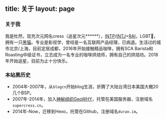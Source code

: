 title: 关于
layout: page
---
### 关于我

我是杜然，现充次元网名cress（追星次元******），[INTP](https://zh.wikipedia.org/wiki/INTP)/[INTJ](https://zh.wikipedia.org/wiki/INTJ)+[RAI](https://zh.wikipedia.org/wiki/%E9%9C%8D%E7%88%BE%E8%98%AD%E5%85%AD%E9%82%8A%E5%BD%A2)，LGBT🌈，拥有一只[黑猫](https://www.instagram.com/p/BK0W7-oA1qT/?taken-by=kuresu)。专业是影视学，曾经是一名互联网产品经理，已病退。生活过的城市北京/上海，目前定居成都，2016年开始接触精品咖啡，拥有SCA Barista和Roasting中级证书，立志成为一名专业的咖啡烘焙师，拥有自己的烘焙坊。2018年开始追星，目前为止十分快乐。

### 本站黑历史

- 2004年-2007年，从`blogcn`开始blog生涯，折腾了大陆台湾日本美国大概20几个BSP。
- 2007年-2014年，加入[神秘组织GeoWHY](https://site.douban.com/geowhy/room/13493/)，托管在美国服务器，注册域名`supercress.cn`。
- 2014年-Now，迁移到Hexo，托管在Github，注册域名`duran.im`。